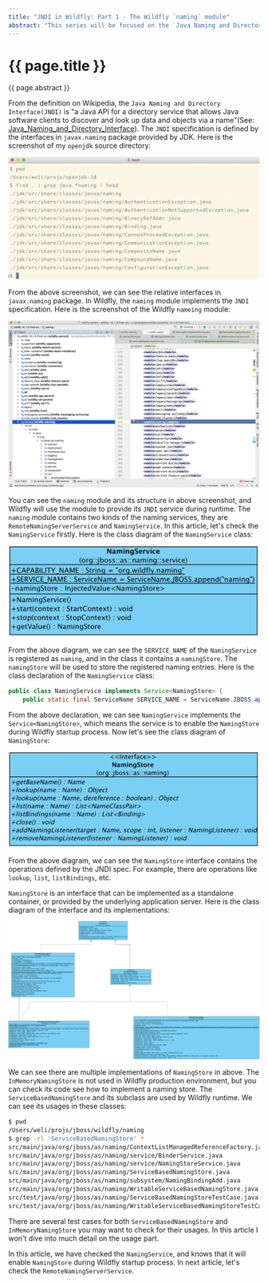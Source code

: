 ```yaml
---
title: "JNDI in Wildfly: Part 1 - The Wildfly `naming` module"
abstract: "This series will be focused on the `Java Naming and Directory Interface` implementation in Wildfly. This first article will make a brief introduction on the overall design of Wildfly in this part."
---
```


# {{ page.title }}

{{ page.abstract }}

From the definition on Wikipedia, the `Java Naming and Directory Interface(JNDI)` is "a Java API for a directory service that allows Java software clients to discover and look up data and objects via a name"(See: [Java_Naming_and_Directory_Interface](https://en.wikipedia.org/wiki/Java_Naming_and_Directory_Interface)). The `JNDI` specification is defined by the interfaces in `javax.naming` package provided by JDK. Here is the screenshot of my `openjdk` source directory:

![/assets/naming/javax.naming.png](/assets/naming/javax.naming.png)

From the above screenshot, we can see the relative interfaces in `javax.naming` package. In Wildfly, the `naming` module implements the `JNDI` specification. Here is the screenshot of the Wildfly `nameing` module:

![/assets/naming/naming_subsystem.png](/assets/naming/naming_subsystem.png)

You can see the `naming` module and its structure in above screenshot, and Wildfly will use the module to provide its `JNDI` service during runtime. The `naming` module contains two kinds of the naming services, they are `RemoteNamingServerService` and `NamingService`. In this article, let's check the `NamingService` firstly. Here is the class diagram of the `NamingService` class:

![/assets/naming/NamingService.png](/assets/naming/NamingService.png)

From the above diagram, we can see the `SERVICE_NAME` of the `NamingService` is registered as `naming`, and in the class it contains a `namingStore`. The `namingStore` will be used to store the registered naming entries. Here is the class declaration of the `NamingService` class:

```java
public class NamingService implements Service<NamingStore> {
    public static final ServiceName SERVICE_NAME = ServiceName.JBOSS.append("naming");
```

From the above declaration, we can see `NamingService` implements the `Service<NamingStore>`, which means the service is to enable the `NamingStore` during Wildfly startup process. Now let's see the class diagram of `NamingStore`:

![/assets/naming/NamingStore.png](/assets/naming/NamingStore.png)


From the above diagram, we can see the `NamingStore` interface contains the operations defined by the JNDI spec. For example, there are operations like `lookup`, `list`, `listBindings`, etc.

`NamingStore` is an interface that can be implemented as a standalone container, or provided by the underlying application server. Here is the class diagram of the interface and its implementations:

![/assets/naming/naming-stores.png](/assets/naming/naming-stores.png)

We can see there are multiple implementations of `NamingStore` in above. The `InMemoryNamingStore` is not used in Wildfly production environment, but you can check its code see how to implement a naming store. The `ServiceBasedNamingStore` and its subclass are used by Wildfly runtime. We can see its usages in these classes:

```bash
$ pwd
/Users/weli/projs/jboss/wildfly/naming
$ grep -rl 'ServiceBasedNamingStore' *
src/main/java/org/jboss/as/naming/ContextListManagedReferenceFactory.java
src/main/java/org/jboss/as/naming/service/BinderService.java
src/main/java/org/jboss/as/naming/service/NamingStoreService.java
src/main/java/org/jboss/as/naming/ServiceBasedNamingStore.java
src/main/java/org/jboss/as/naming/subsystem/NamingBindingAdd.java
src/main/java/org/jboss/as/naming/WritableServiceBasedNamingStore.java
src/test/java/org/jboss/as/naming/ServiceBasedNamingStoreTestCase.java
src/test/java/org/jboss/as/naming/WritableServiceBasedNamingStoreTestCase.java
```

There are several test cases for both `ServiceBasedNamingStore` and `InMemoryNamingStore` you may want to check for their usages. In this article I won't dive into much detail on the usage part.

In this article, we have checked the `NamingService`, and knows that it will enable `NamingStore` during Wildfly startup process. In next article, let's check the `RemoteNamingServerService`.